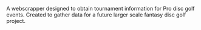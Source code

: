 A webscrapper designed to obtain tournament information for Pro disc golf events. Created to gather data for a future larger scale fantasy disc golf project.
